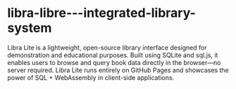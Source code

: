 # libra-libre---integrated-library-system

Libra Lite is a lightweight, open-source library interface designed for demonstration and educational purposes. Built using SQLite and sql.js, it enables users to browse and query book data directly in the browser—no server required. Libra Lite runs entirely on GitHub Pages and showcases the power of SQL + WebAssembly in client-side applications.
